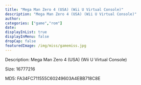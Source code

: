 ```yaml
---
title: "Mega Man Zero 4 (USA) (Wii U Virtual Console)"
description: "Mega Man Zero 4 (USA) (Wii U Virtual Console)"
author: 
categories: ["game","rom"]
date: 
displayInList: true
displayInMenu: false
dropCap: false
featuredImage: /img/miss/gamemiss.jpg
---
```


Description: Mega Man Zero 4 (USA) (Wii U Virtual Console)

Size: 16777216

MD5: FA34FC711555C60249603A4EBB718C8E

